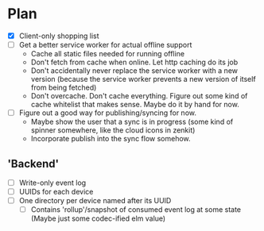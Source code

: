 # Plan

* [X] Client-only shopping list
* [ ] Get a better service worker for actual offline support
  - Cache all static files needed for running offline
  - Don't fetch from cache when online. Let http caching do its job
  - Don't accidentally never replace the service worker with a new version (because the service worker prevents a new version of itself from being fetched)
  - Don't overcache. Don't cache everything. Figure out some kind of cache whitelist that makes sense. Maybe do it by hand for now.
* [ ] Figure out a good way for publishing/syncing for now.
  - Maybe show the user that a sync is in progress (some kind of spinner somewhere, like the cloud icons in zenkit)
  - Incorporate publish into the sync flow somehow.


## 'Backend'

* [ ] Write-only event log
* [ ] UUIDs for each device
* [ ] One directory per device named after its UUID
  - [ ] Contains 'rollup'/snapshot of consumed event log at some state (Maybe just some codec-ified elm value)
